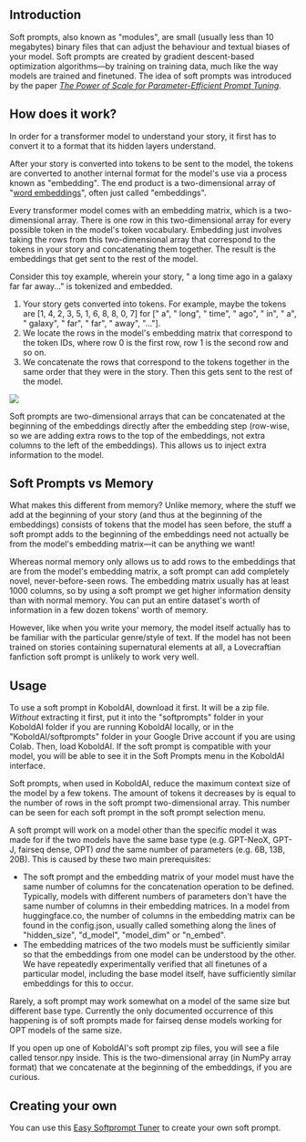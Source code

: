 ## Introduction
Soft prompts, also known as "modules", are small (usually less than 10 megabytes) binary files that can adjust the behaviour and textual biases of your model. Soft prompts are created by  gradient descent-based optimization algorithms&mdash;by training on training data, much like the way models are trained and finetuned. The idea of soft prompts was introduced by the paper *[The Power of Scale for Parameter-Efficient Prompt Tuning](https://arxiv.org/pdf/2104.08691v2.pdf)*.

## How does it work?
In order for a transformer model to understand your story, it first has to convert it to a format that its hidden layers understand.

After your story is converted into tokens to be sent to the model, the tokens are converted to another internal format for the model's use via a process known as "embedding". The end product is a two-dimensional array of "[word embeddings](https://en.wikipedia.org/wiki/Word_embedding)", often just called "embeddings".

Every transformer model comes with an embedding matrix, which is a two-dimensional array. There is one row in this two-dimensional array for every possible token in the model's token vocabulary. Embedding just involves taking the rows from this two-dimensional array that correspond to the tokens in your story and concatenating them together. The result is the embeddings that get sent to the rest of the model.

Consider this toy example, wherein your story, " a long time ago in a galaxy far far away..." is tokenized and embedded.

1. Your story gets converted into tokens. For example, maybe the tokens are [1, 4, 2, 3, 5, 1, 6, 8, 8, 0, 7] for [" a", " long", " time", " ago", " in", " a", " galaxy", " far", " far", " away", "..."].
2. We locate the rows in the model's embedding matrix that correspond to the token IDs, where row 0 is the first row, row 1 is the second row and so on.
3. We concatenate the rows that correspond to the tokens together in the same order that they were in the story. Then this gets sent to the rest of the model.

![](https://user-images.githubusercontent.com/89268918/178172074-9a16e323-6455-46ab-a763-73ead4d0b717.png)

Soft prompts are two-dimensional arrays that can be concatenated at the beginning of the embeddings directly after the embedding step (row-wise, so we are adding extra rows to the top of the embeddings, not extra columns to the left of the embeddings). This allows us to inject extra information to the model.

## Soft Prompts vs Memory
What makes this different from memory? Unlike memory, where the stuff we add at the beginning of your story (and thus at the beginning of the embeddings) consists of tokens that the model has seen before, the stuff a soft prompt adds to the beginning of the embeddings need not actually be from the model's embedding matrix&mdash;it can be anything we want!

Whereas normal memory only allows us to add rows to the embeddings that are from the model's embedding matrix, a soft prompt can add completely novel, never-before-seen rows. The embedding matrix usually has at least 1000 columns, so by using a soft prompt we get higher information density than with normal memory. You can put an entire dataset's worth of information in a few dozen tokens' worth of memory.

However, like when you write your memory, the model itself actually has to be familiar with the particular genre/style of text. If the model has not been trained on stories containing supernatural elements at all, a Lovecraftian fanfiction soft prompt is unlikely to work very well.
## Usage
To use a soft prompt in KoboldAI, download it first. It will be a zip file. *Without* extracting it first, put it into the "softprompts" folder in your KoboldAI folder if you are running KoboldAI locally, or in the "KoboldAI/softprompts" folder in your Google Drive account if you are using Colab. Then, load KoboldAI. If the soft prompt is compatible with your model, you will be able to see it in the Soft Prompts menu in the KoboldAI interface.

Soft prompts, when used in KoboldAI, reduce the maximum context size of the model by a few tokens. The amount of tokens it decreases by is equal to the number of rows in the soft prompt two-dimensional array. This number can be seen for each soft prompt in the soft prompt selection menu.

A soft prompt will work on a model other than the specific model it was made for if the two models have the same base type (e.g. GPT-NeoX, GPT-J, fairseq dense, OPT) *and* the same number of parameters (e.g. 6B, 13B, 20B). This is caused by these two main prerequisites:

* The soft prompt and the embedding matrix of your model must have the same number of columns for the concatenation operation to be defined. Typically, models with different numbers of parameters don't have the same number of columns in their embedding matrices. In a model from huggingface.co, the number of columns in the embedding matrix can be found in the config.json, usually called something along the lines of "hidden_size", "d_model", "model_dim" or "n_embed".
* The embedding matrices of the two models must be sufficiently similar so that the embeddings from one model can be understood by the other. We have repeatedly experimentally verified that all finetunes of a particular model, including the base model itself, have sufficiently similar embeddings for this to occur.

Rarely, a soft prompt may work somewhat on a model of the same size but different base type. Currently the only documented occurrence of this happening is of soft prompts made for fairseq dense models working for OPT models of the same size.

If you open up one of KoboldAI's soft prompt zip files, you will see a file called tensor.npy inside. This is the two-dimensional array (in NumPy array format) that we concatenate at the beginning of the embeddings, if you are curious.

## Creating your own
You can use this [Easy Softprompt Tuner](https://henk.tech/softtuner) to create your own soft prompt.
